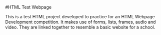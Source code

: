 #HTML Test Webpage

This is a test HTML project developed to practice for an HTML Webpage Development competition.
It makes use of forms, lists, frames, audio and video.
They are linked together to resemble a basic website for a school. 
